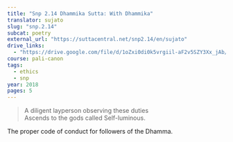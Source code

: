 ```yaml
---
title: "Snp 2.14 Dhammika Sutta: With Dhammika"
translator: sujato
slug: "snp.2.14"
subcat: poetry
external_url: "https://suttacentral.net/snp2.14/en/sujato"
drive_links:
  - "https://drive.google.com/file/d/1oZxi0di0k5vrgiil-aF2v5SZY3Xx_jAb/view?usp=drivesdk"
course: pali-canon
tags:
  - ethics
  - snp
year: 2018
pages: 5
---
```


> A diligent layperson observing these duties  
Ascends to the gods called Self-luminous.

The proper code of conduct for followers of the Dhamma.
